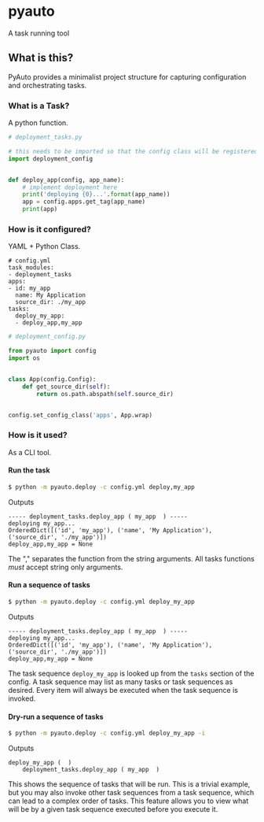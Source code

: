# pyauto

A task running tool

## What is this?

PyAuto provides a minimalist project structure for capturing configuration and orchestrating tasks.

### What is a Task?

A python function.

```python
# deployment_tasks.py

# this needs to be imported so that the config class will be registered
import deployment_config


def deploy_app(config, app_name):
    # implement deployment here
    print('deploying {0}...'.format(app_name))
    app = config.apps.get_tag(app_name)
    print(app)
```

### How is it configured?

YAML + Python Class.

```
# config.yml
task_modules:
- deployment_tasks
apps:
- id: my_app
  name: My Application
  source_dir: ./my_app
tasks:
  deploy_my_app:
  - deploy_app,my_app
```

```python
# deployment_config.py

from pyauto import config
import os


class App(config.Config):
    def get_source_dir(self):
        return os.path.abspath(self.source_dir)


config.set_config_class('apps', App.wrap)
```

### How is it used?

As a CLI tool.

#### Run the task

```bash
$ python -m pyauto.deploy -c config.yml deploy,my_app
```

Outputs

```
----- deployment_tasks.deploy_app ( my_app  ) -----
deploying my_app...
OrderedDict([('id', 'my_app'), ('name', 'My Application'), ('source_dir', './my_app')])
deploy_app,my_app = None
```

The "," separates the function from the string arguments. All tasks functions
*must* accept string only arguments.

#### Run a sequence of tasks

```bash
$ python -m pyauto.deploy -c config.yml deploy_my_app
```

Outputs

```
----- deployment_tasks.deploy_app ( my_app  ) -----
deploying my_app...
OrderedDict([('id', 'my_app'), ('name', 'My Application'), ('source_dir', './my_app')])
deploy_app,my_app = None
```

The task sequence `deploy_my_app` is looked up from the `tasks` section of the config.
A task sequence may list as many tasks or task sequences as desired. Every item
will always be executed when the task sequence is invoked.

#### Dry-run a sequence of tasks

```bash
$ python -m pyauto.deploy -c config.yml deploy_my_app -i
```

Outputs

```
deploy_my_app (  )
    deployment_tasks.deploy_app ( my_app  )
```

This shows the sequence of tasks that will be run. This is a trivial example,
but you may also invoke other task sequences from a task sequence, which can
lead to a complex order of tasks. This feature allows you to view what will be
by a given task sequence executed before you execute it.
